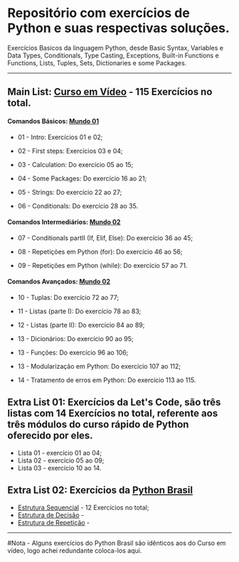 # Repositório com exercícios de Python e suas respectivas soluções.


Exercícios Basicos da linguagem Python, desde Basic Syntax, Variables e Data Types, Conditionals, Type Casting, Exceptions, Built-in Functions e Functions, Lists, Tuples, Sets, Dictionaries e some Packages.

---

## Main List: [Curso em Vídeo](https://www.youtube.com/playlist?list=PLHz_AreHm4dm6wYOIW20Nyg12TAjmMGT-) - 115 Exercícios no total.


#### Comandos Básicos: [Mundo 01](https://www.youtube.com/playlist?list=PLHz_AreHm4dlKP6QQCekuIPky1CiwmdI6)


- 01 - Intro: Exercícios 01 e 02;
  
- 02 - First steps: Exercícios 03 e 04;

- 03 - Calculation: Do exercício 05 ao 15;

- 04 - Some Packages: Do exercício 16 ao 21;

- 05 - Strings: Do exercício 22 ao 27;

- 06 - Conditionals: Do exercício 28 ao 35.

#### Comandos Intermediários: [Mundo 02](https://www.youtube.com/playlist?list=PLHz_AreHm4dk_nZHmxxf_J0WRAqy5Czye)

- 07 - Conditionals partII (If, Elif, Else): Do exercício 36 ao 45; 

- 08 - Repetições em Python (for): Do exercício 46 ao 56;

- 09 - Repetições em Python (while): Do exercício 57 ao 71.

#### Comandos Avançados: [Mundo 02](https://www.youtube.com/playlist?list=PLHz_AreHm4dksnH2jVTIVNviIMBVYyFnH)

- 10 - Tuplas: Do exercício 72 ao 77;

- 11 - Listas (parte I): Do exercício 78 ao 83;

- 12 - Listas (parte II): Do exercício 84 ao 89;

- 13 - Dicionários: Do exercício 90 ao 95;

- 13 - Funções: Do exercício 96 ao 106;

- 13 - Modularização em Python: Do exercício 107 ao 112;

- 14 - Tratamento de erros em Python: Do exercício 113 ao 115.


##

## Extra List 01: Exercícios da Let's Code, são três listas com 14 Exercícios no total, referente aos três módulos do curso rápido de Python oferecido por eles.

- Lista 01 - exercício 01 ao 04;
- Lista 02 - exercício 05 ao 09;
- Lista 03 - exercício 10 ao 14.

##

## Extra List 02: Exercícios da [Python Brasil](https://wiki.python.org.br/ListaDeExercicios)

- [Estrutura Sequencial](https://wiki.python.org.br/EstruturaSequencial) - 12 Exercícios no total; 
- [Estrutura de Decisão](https://wiki.python.org.br/EstruturaDeDecisao) - 
- [Estrutura de Repetição](https://wiki.python.org.br/EstruturaDeRepeticao) - 



---
#Nota - Alguns exercícios do Python Brasil são idênticos aos do Curso em vídeo, logo achei redundante coloca-los aqui.





